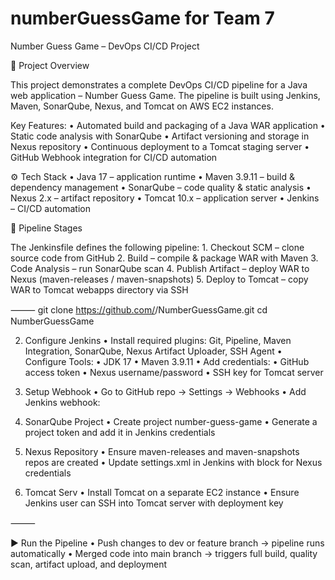 # numberGuessGame for Team 7
Number Guess Game – DevOps CI/CD Project

📌 Project Overview

This project demonstrates a complete DevOps CI/CD pipeline for a Java web application – Number Guess Game.
The pipeline is built using Jenkins, Maven, SonarQube, Nexus, and Tomcat on AWS EC2 instances.

Key Features:
	•	Automated build and packaging of a Java WAR application
	•	Static code analysis with SonarQube
	•	Artifact versioning and storage in Nexus repository
	•	Continuous deployment to a Tomcat staging server
	•	GitHub Webhook integration for CI/CD automation


⚙️ Tech Stack
	•	Java 17 – application runtime
	•	Maven 3.9.11 – build & dependency management
	•	SonarQube – code quality & static analysis
	•	Nexus 2.x – artifact repository
	•	Tomcat 10.x – application server
	•	Jenkins – CI/CD automation

🚀 Pipeline Stages

The Jenkinsfile defines the following pipeline:
	1.	Checkout SCM – clone source code from GitHub
	2.	Build – compile & package WAR with Maven
	3.	Code Analysis – run SonarQube scan
	4.	Publish Artifact – deploy WAR to Nexus (maven-releases / maven-snapshots)
	5.	Deploy to Tomcat – copy WAR to Tomcat webapps directory via SSH

⸻
git clone https://github.com/<your-org>/NumberGuessGame.git
cd NumberGuessGame


2. Configure Jenkins
	•	Install required plugins: Git, Pipeline, Maven Integration, SonarQube, Nexus Artifact Uploader, SSH Agent
	•	Configure Tools:
	•	JDK 17
	•	Maven 3.9.11
	•	Add credentials:
	•	GitHub access token
	•	Nexus username/password
	•	SSH key for Tomcat server

3. Setup Webhook
	•	Go to GitHub repo → Settings → Webhooks
	•	Add Jenkins webhook:

4. SonarQube Project
	•	Create project number-guess-game
	•	Generate a project token and add it in Jenkins credentials

5. Nexus Repository
	•	Ensure maven-releases and maven-snapshots repos are created
	•	Update settings.xml in Jenkins with <servers> block for Nexus credentials

6. Tomcat Serv
	•	Install Tomcat on a separate EC2 instance
	•	Ensure Jenkins user can SSH into Tomcat server with deployment key

⸻

▶️ Run the Pipeline
	•	Push changes to dev or feature branch → pipeline runs automatically
	•	Merged code into main branch → triggers full build, quality scan, artifact upload, and deployment
